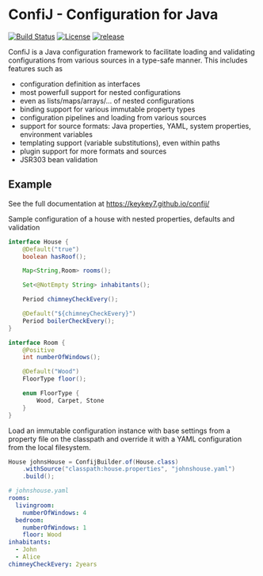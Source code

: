 # ConfiJ - Configuration for Java

[![Build Status](https://travis-ci.com/keykey7/confij.svg?branch=master)](https://travis-ci.com/keykey7/gradle-spawn-plugin)
[![License](https://img.shields.io/badge/License-Apache%202.0-yellowgreen.svg)](LICENSE)
[![release](https://api.bintray.com/packages/kk7/mvn-release/confij-core/images/download.svg) ](https://bintray.com/kk7/mvn-release/confij-core/_latestVersion)

ConfiJ is a Java configuration framework to facilitate loading and validating
configurations from various sources in a type-safe manner. 
This includes features such as

- configuration definition as interfaces
- most powerfull support for nested configurations
- even as lists/maps/arrays/... of nested configurations
- binding support for various immutable property types
- configuration pipelines and loading from various sources
- support for source formats: Java properties, YAML, system properties, environment variables
- templating support (variable substitutions), even within paths
- plugin support for more formats and sources
- JSR303 bean validation

## Example

See the full documentation at <https://keykey7.github.io/confij/>

Sample configuration of a house with nested properties, defaults and validation
```java
interface House {
	@Default("true")
	boolean hasRoof();

	Map<String,Room> rooms();

	Set<@NotEmpty String> inhabitants();

	Period chimneyCheckEvery();

	@Default("${chimneyCheckEvery}")
	Period boilerCheckEvery();
}

interface Room {
	@Positive
	int numberOfWindows();

	@Default("Wood")
	FloorType floor();

	enum FloorType {
		Wood, Carpet, Stone
	}
}
```
Load an immutable configuration instance with base settings from
a property file on the classpath and override it with a YAML configuration from
the local filesystem.
```java
House johnsHouse = ConfijBuilder.of(House.class)
	.withSource("classpath:house.properties", "johnshouse.yaml")
	.build();
```
```yaml
# johnshouse.yaml
rooms:
  livingroom:
    numberOfWindows: 4
  bedroom:
    numberOfWindows: 1
    floor: Wood
inhabitants:
  - John
  - Alice
chimneyCheckEvery: 2years
```
